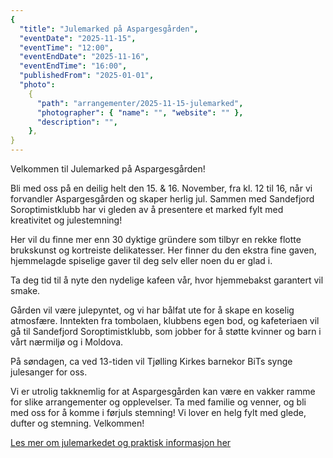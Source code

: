 ```yaml
---
{
  "title": "Julemarked på Aspargesgården",
  "eventDate": "2025-11-15",
  "eventTime": "12:00",
  "eventEndDate": "2025-11-16",
  "eventEndTime": "16:00",
  "publishedFrom": "2025-01-01",
  "photo":
    {
      "path": "arrangementer/2025-11-15-julemarked",
      "photographer": { "name": "", "website": "" },
      "description": "",
    },
}
---
```


Velkommen til Julemarked på Aspargesgården!

Bli med oss på en deilig helt den 15. & 16. November, fra kl. 12 til 16, når vi forvandler Aspargesgården og skaper herlig jul. Sammen med Sandefjord Soroptimistklubb har vi gleden av å presentere et marked fylt med kreativitet og julestemning!

Her vil du finne mer enn 30 dyktige gründere som tilbyr en rekke flotte brukskunst og kortreiste delikatesser. Her finner du den ekstra fine gaven, hjemmelagde spiselige gaver til deg selv eller noen du er glad i.

Ta deg tid til å nyte den nydelige kafeen vår, hvor hjemmebakst garantert vil smake.

Gården vil være julepyntet, og vi har bålfat ute for å skape en koselig atmosfære. Inntekten fra tombolaen, klubbens egen bod, og kafeteriaen vil gå til Sandefjord Soroptimistklubb, som jobber for å støtte kvinner og barn i vårt nærmiljø og i Moldova.

På søndagen, ca ved 13-tiden vil Tjølling Kirkes barnekor BiTs synge julesanger for oss.

Vi er utrolig takknemlig for at Aspargesgården kan være en vakker ramme for slike arrangementer og opplevelser. Ta med familie og venner, og bli med oss for å komme i førjuls stemning! Vi lover en helg fylt med glede, dufter og stemning. Velkommen!

[Les mer om julemarkedet og praktisk informasjon her](/christmas)
